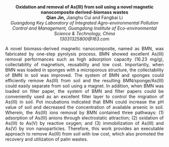 <center><strong>Oxidation and removal of As(III) from soil using a novel magnetic
nanocomposite derived-biomass wastes</strong>

<center><strong>Qian Jin,</strong> Jianghu Cui and Fangbai Li

<center><i>Guangdong Key Laboratory of Integrated Agro-environmental Pollution
Control and Management, Guangdong Institute of Eco-environmental Science
& Technology, China</i>

<center><i>13031325800@163.com</i>

<p style=text-align:justify>A novel biomass-derived magnetic nanocomposite, named as BMN, was
fabricated by one-step pyrolysis process. BMN showed excellent As(III)
removal performances such as high adsorption capacity (16.23 mg/g),
collectability of magnetism, reusability and low cost. Importantly, when
BMN was loaded in sponges with a microporous structure, the
collectability of BMN in soil was improved. The system of BMN and
sponges could efficiently remove As(III) from soil and the resulting
BMN/sponge/As(III) could easily separate from soil using a magnet. In
addition, when BMN was loaded on filter paper, the system of BMN and
filter papers could be conveniently used as an excellent filter layer to
control the migration of As(III) in soil. Pot incubations indicated that
BMN could increase the pH value of soil and decreased the concentration
of available arsenic in soil. Wherein, the As(III) ions removal by BMN
contained three pathways: (1) adsorption of As(III) anions through
electrostatic attraction; (2) oxidation of As(III) to As(V) by reactive
oxygen; and (3) immobilization of As(III) and As(V) by iron
nanoparticles. Therefore, this work provides an executable approach to
remove As(III) from soil with low cost, which also promoted the recovery
and utilization of palm wastes.
